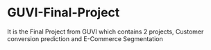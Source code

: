 # GUVI-Final-Project
It is the Final Project from GUVI which contains 2 projects, Customer conversion prediction and E-Commerce Segmentation

